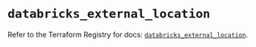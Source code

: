 # `databricks_external_location`

Refer to the Terraform Registry for docs: [`databricks_external_location`](https://registry.terraform.io/providers/databricks/databricks/1.68.0/docs/resources/external_location).
